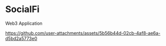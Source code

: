 # SocialFi
Web3 Application





https://github.com/user-attachments/assets/5b56b44d-02cb-4af8-ae6a-d5bd2a5773e0

